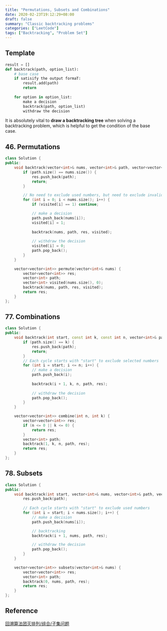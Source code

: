 ```yaml
---
title: "Permutations, Subsets and Combinations"
date: 2020-02-23T19:12:29+08:00
draft: false
summary: "Classic backtracking problems"
categories: ["LeetCode"]
tags: ["Backtracking", "Problem Set"]
---
```


## Template

```python
result = []
def backtrack(path, option_list):
    # base case
    if satisify the output formaT:
        result.add(path)
        return
    
    for option in option_list:
        make a decision
        backtrack(path, option_list)
        withdraw the decision
```

It is absolutely vital to **draw a backtracking tree** when solving a backtracking problem, which is helpful to get the condition of the base case.

## 46. Permutations

```c++
class Solution {
public:
    void backtrack(vector<int>& nums, vector<int>& path, vector<vector<int>>& res, vector<int>& visited) {
        if (path.size() == nums.size()) {
            res.push_back(path);
            return;
        }

        // No need to exclude used numbers, but need to exclude invalid combinations
        for (int i = 0; i < nums.size(); i++) {
            if (visited[i] == 1) continue;

            // make a decision
            path.push_back(nums[i]);
            visited[i] = 1;
            
            backtrack(nums, path, res, visited);
			
            // withdraw the decision
            visited[i] = 0;
            path.pop_back();
        }
    }

    vector<vector<int>> permute(vector<int>& nums) {
        vector<vector<int>> res;
        vector<int> path;
        vector<int> visited(nums.size(), 0);
        backtrack(nums, path, res, visited);
        return res;
    }
};
```



## 77. Combinations

```c++
class Solution {
public:
    void backtrack(int start, const int k, const int n, vector<int>& path, vector<vector<int>>& res) {
        if (path.size() == k) {
            res.push_back(path);
            return;
        }
        // Each cycle starts with "start" to exclude selected numbers
        for (int i = start; i <= n; i++) {
            // make a decision
            path.push_back(i);
            
            backtrack(i + 1, k, n, path, res);
            
            // withdraw the decision
            path.pop_back();
        }
    }

    vector<vector<int>> combine(int n, int k) {
        vector<vector<int>> res;
        if (n <= 0 || k <= 0) {
            return res;
        }
        vector<int> path;
        backtrack(1, k, n, path, res);
        return res;
    }
};
```



## 78. Subsets

```c++
class Solution {
public:
    void backtrack(int start, vector<int>& nums, vector<int>& path, vector<vector<int>>& res) {
        res.push_back(path);
        
        // Each cycle starts with "start" to exclude used numbers
        for (int i = start; i < nums.size(); i++) {
            // make a decision
            path.push_back(nums[i]);

            // backtracking
            backtrack(i + 1, nums, path, res);

            // withdraw the decision
            path.pop_back();
        }
    }

    vector<vector<int>> subsets(vector<int>& nums) {
        vector<vector<int>> res;
        vector<int> path;
        backtrack(0, nums, path, res);
        return res;
    }
};
```

## Reference

[回溯算法团灭排列/组合/子集问题](https://mp.weixin.qq.com/s?__biz=MzAxODQxMDM0Mw==&mid=2247485007&idx=1&sn=ceb42ba2f341af34953d158358c61f7c&chksm=9bd7f847aca071517fe0889d2679ead78b40caf6978ebc1d3d8355d6693acc7ec3aca60823f0&mpshare=1&scene=1&srcid=&sharer_sharetime=1582212599135&sharer_shareid=ce032d2ac3c0ffa094beb1f6c1188245&key=c18083f5f50f04278f8504d8b376af735b4bb212d64970c5510247d81a754ae750102df9fd15ea24ad1b826c72dc29cd80c60ad5f615cfdecc354ebbdbb38734f9287d9133dde49faf367804d9dd38e6&ascene=1&uin=NzkwNTU4NTYz&devicetype=Windows+10&version=62080079&lang=zh_CN&exportkey=AwG%2FcmXnZA8eYlk62IasoeM%3D&pass_ticket=Hl9XO%2Fo8jo8DSXyn7cTzYXk%2BE6KyZQIR19HKPx%2FdhbbpdgXdO0bwZOHeitc1xSdn)


